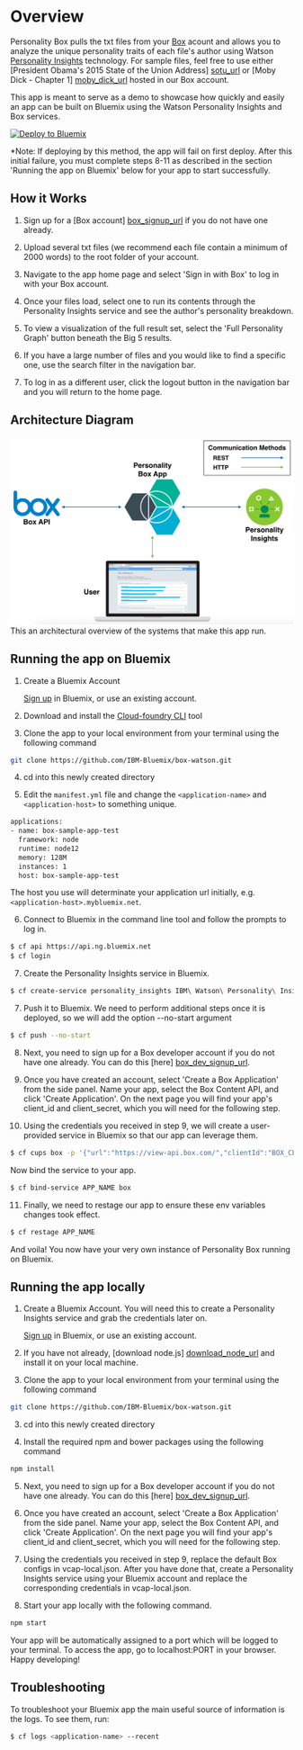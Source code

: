 # Overview

Personality Box pulls the txt files from your [Box][box_url] acount and allows you to analyze the unique personality traits of each file's author using Watson [Personality Insights][personality_insights_url] technology. For sample files, feel free to use either [President Obama's 2015 State of the Union Address] [sotu_url] or [Moby Dick - Chapter 1] [moby_dick_url] hosted in our Box account.

This app is meant to serve as a demo to showcase how quickly and easily an app can be built on Bluemix using the Watson Personality Insights and Box services.

[![Deploy to Bluemix](https://bluemix.net/deploy/button.png)](https://bluemix.net/deploy?repository=https://github.com/IBM-Bluemix/box-watson)

*Note: If deploying by this method, the app will fail on first deploy. After this initial failure, you must complete steps 8-11 as described in the section 'Running the app on Bluemix' below for your app to start successfully.

## How it Works

1. Sign up for a [Box account] [box_signup_url] if you do not have one already.

2. Upload several txt files (we recommend each file contain a minimum of 2000 words) to the root folder of your account.

3. Navigate to the app home page and select 'Sign in with Box' to log in with your Box account.

5. Once your files load, select one to run its contents through the Personality Insights service and see the author's personality breakdown.

6. To view a visualization of the full result set, select the 'Full Personality Graph' button beneath the Big 5 results.

7. If you have a large number of files and you would like to find a specific one, use the search filter in the navigation bar.

8. To log in as a different user, click the logout button in the navigation bar and you will return to the home page.

## Architecture Diagram

<img src="https://raw.githubusercontent.com/IBM-Bluemix/box-watson/master/github_content/architecture_diagram.png" width="650px"><br>This an architectural overview of the systems that make this app run.<br>

## Running the app on Bluemix

1. Create a Bluemix Account

    [Sign up][bluemix_signup_url] in Bluemix, or use an existing account.

2. Download and install the [Cloud-foundry CLI][cloud_foundry_url] tool

3. Clone the app to your local environment from your terminal using the following command
  ```sh
  git clone https://github.com/IBM-Bluemix/box-watson.git
  ```

4. cd into this newly created directory

5. Edit the `manifest.yml` file and change the `<application-name>` and `<application-host>` to something unique.
  ```none
  applications:
  - name: box-sample-app-test
    framework: node
    runtime: node12
    memory: 128M
    instances: 1
    host: box-sample-app-test
  ```
  The host you use will determinate your application url initially, e.g. `<application-host>.mybluemix.net`.

6. Connect to Bluemix in the command line tool and follow the prompts to log in.
  ```sh
  $ cf api https://api.ng.bluemix.net
  $ cf login
  ```

7. Create the Personality Insights service in Bluemix.
  ```sh
  $ cf create-service personality_insights IBM\ Watson\ Personality\ Insights\ Monthly\ Plan personality-insights-box
  ```

7. Push it to Bluemix. We need to perform additional steps once it is deployed, so we will add the option --no-start argument
  ```sh
  $ cf push --no-start
  ```

8. Next, you need to sign up for a Box developer account if you do not have one already. You can do this [here] [box_dev_signup_url].

9. Once you have created an account, select 'Create a Box Application' from the side panel. Name your app, select the Box Content API, and click 'Create Application'. On the next page you will find your app's client_id and client_secret, which you will need for the following step.

10. Using the credentials you received in step 9, we will create a user-provided service in Bluemix so that our app can leverage them.
  ```sh
  $ cf cups box -p '{"url":"https://view-api.box.com/","clientId":"BOX_CLIENT_ID","clientSecret":"BOX_CLIENT_SECRET"}'
  ```
Now bind the service to your app.
  ```sh
  $ cf bind-service APP_NAME box
  ```

11. Finally, we need to restage our app to ensure these env variables changes took effect.
  ```sh
  $ cf restage APP_NAME
  ```

And voila! You now have your very own instance of Personality Box running on Bluemix.

## Running the app locally

1. Create a Bluemix Account. You will need this to create a Personality Insights service and grab the credentials later on.

    [Sign up][bluemix_signup_url] in Bluemix, or use an existing account.

2. If you have not already, [download node.js] [download_node_url] and install it on your local machine.

2. Clone the app to your local environment from your terminal using the following command
  ```sh
  git clone https://github.com/IBM-Bluemix/box-watson.git
  ```

3. cd into this newly created directory

4. Install the required npm and bower packages using the following command
  ```sh
  npm install
  ```

5. Next, you need to sign up for a Box developer account if you do not have one already. You can do this [here] [box_dev_signup_url].

6. Once you have created an account, select 'Create a Box Application' from the side panel. Name your app, select the Box Content API, and click 'Create Application'. On the next page you will find your app's client_id and client_secret, which you will need for the following step.

7. Using the credentials you received in step 9, replace the default Box configs in vcap-local.json. After you have done that, create a Personality Insights service using your Bluemix account and replace the corresponding credentials in vcap-local.json.

8. Start your app locally with the following command.
  ```sh
  npm start
  ```

Your app will be automatically assigned to a port which will be logged to your terminal. To access the app, go to localhost:PORT in your browser. Happy developing!

## Troubleshooting

To troubleshoot your Bluemix app the main useful source of information is the logs. To see them, run:

  ```sh
  $ cf logs <application-name> --recent
  ```

[box_url]: https://www.box.com/
[personality_insights_url]: http://www.ibm.com/smarterplanet/us/en/ibmwatson/developercloud/personality-insights.html
[moby_dick_url]: https://app.box.com/s/xe4mv4tc7fi4mmuj6kgeurq0qvfv6ukd
[sotu_url]: https://app.box.com/s/bw5l1mtlodhib0yiu5rx4hyb9az7gt4m
[bluemix_signup_url]: https://console.ng.bluemix.net/registration/
[box_signup_url]: https://app.box.com/signup/personal
[box_dev_signup_url]: https://app.box.com/signup/o/default_developer_offer
[cloud_foundry_url]: https://github.com/cloudfoundry/cli
[download_node_url]: https://nodejs.org/download/

